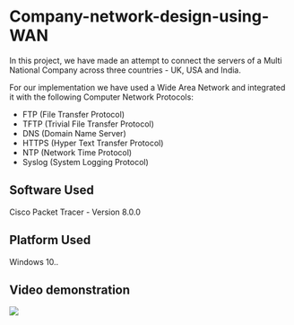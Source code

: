 # Company-network-design-using-WAN

In this project, we have made an attempt to connect the servers of a Multi National Company across three countries - UK, USA and India.

For our implementation we have used a Wide Area Network and integrated it with the following Computer Network Protocols:
- FTP (File Transfer Protocol)
- TFTP (Trivial File Transfer Protocol)
- DNS (Domain Name Server)
- HTTPS (Hyper Text Transfer Protocol)
- NTP (Network Time Protocol)
- Syslog (System Logging Protocol)

## Software Used

Cisco Packet Tracer - Version 8.0.0

## Platform Used
Windows 10..

## Video demonstration
 
![](Demo/CN-wan.gif)

